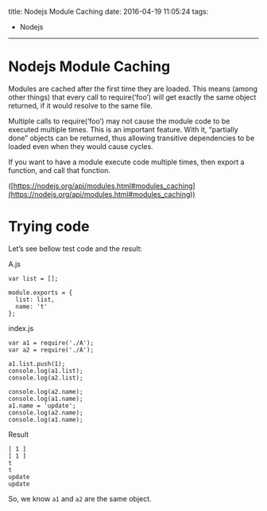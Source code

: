 title: Nodejs Module Caching
date: 2016-04-19 11:05:24
tags:
  - Nodejs
---

# Nodejs Module Caching

Modules are cached after the first time they are loaded. This means (among other things) that every call to require(‘foo’) will get exactly the same object returned, if it would resolve to the same file.

Multiple calls to require(‘foo’) may not cause the module code to be executed multiple times. This is an important feature. With it, “partially done” objects can be returned, thus allowing transitive dependencies to be loaded even when they would cause cycles.

If you want to have a module execute code multiple times, then export a function, and call that function.

([https://nodejs.org/api/modules.html#modules_caching](https://nodejs.org/api/modules.html#modules_caching))

<!-- more -->

# Trying code

Let’s see bellow test code and the result:

A.js  

```
var list = [];

module.exports = {
  list: list,
  name: 't'
};
```

index.js  

```
var a1 = require('./A');
var a2 = require('./A');

a1.list.push(1);
console.log(a1.list);
console.log(a2.list);

console.log(a2.name);
console.log(a1.name);
a1.name = 'update';
console.log(a2.name);
console.log(a1.name);
```

Result  

```
[ 1 ]
[ 1 ]
t
t
update
update
```

So, we know `a1` and `a2` are the same object.